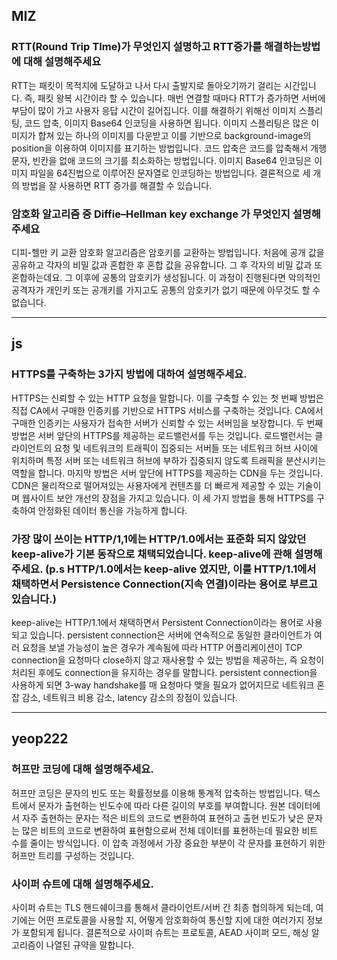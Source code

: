 ## MIZ

### RTT(Round Trip TIme)가 무엇인지 설명하고 RTT증가를 해결하는방법에 대해 설명해주세요

RTT는 패킷이 목적지에 도달하고 나서 다시 출발지로 돌아오기까기 걸리는 시간입니다. 즉, 패킷 왕복 시간이라 할 수 있습니다. 매번 연결할 때마다 RTT가 증가하면 서버에 부담이 많이 가고 사용자 응답 시간이 길어집니다. 이를 해결하기 위해선 이미지 스플리팅, 코드 압축, 이미지 Base64 인코딩을 사용하면 됩니다. 이미지 스플리팅은 많은 이미지가 합쳐 있는 하나의 이미지를 다운받고 이를 기반으로 background-image의 position을 이용하여 이미지를 표기하는 방법입니다. 코드 압축은 코드를 압축해서 개행 문자, 빈칸을 없애 코드의 크기를 최소화하는 방법입니다. 이미지 Base64 인코딩은 이미지 파일을 64진법으로 이루어진 문자열로 인코딩하는 방법입니다. 결론적으로 세 개의 방법을 잘 사용하면 RTT 증가를 해결할 수 있습니다.

### 암호화 알고리즘 중 Diffie–Hellman key exchange 가 무엇인지 설명해주세요

디피-헬만 키 교환 암호화 알고리즘은 암호키를 교환하는 방법입니다. 처음에 공개 값을 공유하고 각자의 비밀 값과 혼합한 후 혼합 값을 공유합니다. 그 후 각자의 비밀 값과 또 혼합하는데요. 그 이후에 공통의 암호키가 생성됩니다. 이 과정이 진행된다면 악의적인 공격자가 개인키 또는 공개키를 가지고도 공통의 암호키가 없기 때문에 아무것도 할 수 없습니다.

---

## js

### HTTPS를 구축하는 3가지 방법에 대하여 설명해주세요.

HTTPS는 신뢰할 수 있는 HTTP 요청을 말합니다. 이를 구축할 수 있는 첫 번째 방법은 직접 CA에서 구매한 인증키를 기반으로 HTTPS 서비스를 구축하는 것입니다. CA에서 구매한 인증키는 사용자가 접속한 서버가 신뢰할 수 있는 서버임을 보장합니다. 두 번째 방법은 서버 앞단의 HTTPS를 제공하는 로드밸런서를 두는 것입니다. 로드밸런서는 클라이언트의 요청 및 네트워크의 트래픽이 집중되는 서버들 또는 네트워크 허브 사이에 위치하며 특정 서버 또는 네트워크 허브에 부하가 집중되지 않도록 트래픽을 분산시키는 역할을 합니다. 마지막 방법은 서버 앞단에 HTTPS를 제공하는 CDN을 두는 것입니다. CDN은 물리적으로 떨어져있는 사용자에게 컨텐츠를 더 빠르게 제공할 수 있는 기술이며 웹사이트 보안 개선의 장점을 가지고 있습니다. 이 세 가지 방법을 통해 HTTPS를 구축하여 안정화된 데이터 통신을 가능하게 합니다.

### 가장 많이 쓰이는 HTTP/1,1에는 HTTP/1.0에서는 표준화 되지 않았던 keep-alive가 기본 동작으로 채택되었습니다. keep-alive에 관해 설명해 주세요. (p.s HTTP/1.0에서는 keep-alive 였지만, 이를 HTTP/1.1에서 채택하면서 Persistence Connection(지속 연결)이라는 용어로 부르고 있습니다.)

keep-alive는 HTTP/1.1에서 채택하면서 Persistent Connection이라는 용어로 사용되고 있습니다. persistent connection은 서버에 연속적으로 동일한 클라이언트가 여러 요청을 보낼 가능성이 높은 경우가 계속됨에 따라 HTTP 어플리케이션이 TCP connection을 요청마다 close하지 않고 재사용할 수 있는 방법을 제공하는, 즉 요청이 처리된 후에도 connection을 유지하는 경우를 말합니다. persistent connection을 사용하게 되면 3-way handshake를 매 요청마다 맺을 필요가 없어지므로 네트워크 혼잡 감소, 네트워크 비용 감소, latency 감소의 장점이 있습니다.

---

## yeop222

### 허프만 코딩에 대해 설명해주세요.

허프만 코딩은 문자의 빈도 또는 확률정보를 이용해 통계적 압축하는 방법입니다. 텍스트에서 문자가 출현하는 빈도수에 따라 다른 길이의 부호를 부여합니다. 원본 데이터에서 자주 출현하는 문자는 적은 비트의 코드로 변환하여 표현하고 출현 빈도가 낮은 문자는 많은 비트의 코드로 변환하여 표현함으로써 전체 데이터를 표현하는데 필요한 비트 수를 줄이는 방식입니다. 이 압축 과정에서 가장 중요한 부분이 각 문자를 표현하기 위한 허프만 트리를 구성하는 것입니다.

### 사이퍼 슈트에 대해 설명해주세요.

사이퍼 슈트는 TLS 핸드쉐이크를 통해서 클라이언트/서버 간 최종 협의하게 되는데, 여기에는 어떤 프로토콜을 사용할 지, 어떻게 암호화하여 통신할 지에 대한 여러가지 정보가 포함되게 됩니다. 결론적으로 사이퍼 슈트는 프로토콜, AEAD 사이퍼 모드, 해싱 알고리즘이 나열된 규약을 말합니다.
